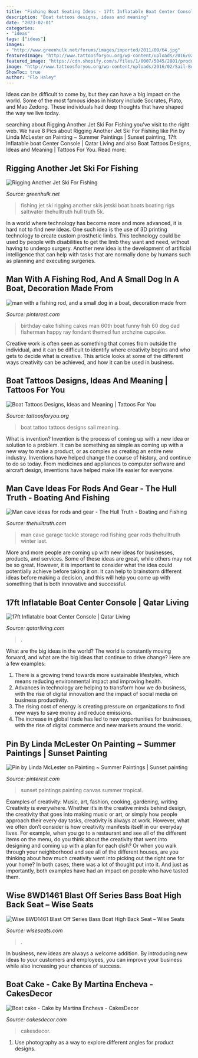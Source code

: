 ```yaml
---
title: "Fishing Boat Seating Ideas - 17ft Inflatable Boat Center Console"
description: "Boat tattoos designs, ideas and meaning"
date: "2023-02-01"
categories:
- "ideas"
tags: ["ideas"]
images:
- "http://www.greenhulk.net/forums/images/imported/2011/09/64.jpg"
featuredImage: "http://www.tattoosforyou.org/wp-content/uploads/2016/02/Sail-Boat-Tattoo.jpg"
featured_image: "https://cdn.shopify.com/s/files/1/0007/5045/2801/products/8WD1461-860_1200x1200.jpg?v=1593693067"
image: "http://www.tattoosforyou.org/wp-content/uploads/2016/02/Sail-Boat-Tattoo.jpg"
ShowToc: true
author: "Flo Haley"
---
```



Ideas can be difficult to come by, but they can have a big impact on the world. Some of the most famous ideas in history include Socrates, Plato, and Mao Zedong. These individuals had deep thoughts that have shaped the way we live today.

	

		
searching about Rigging Another Jet Ski For Fishing you've visit to the right web. We have 8 Pics about Rigging Another Jet Ski For Fishing like Pin by Linda McLester on Painting ~ Summer Paintings | Sunset painting, 17ft Inflatable boat Center Console | Qatar Living and also Boat Tattoos Designs, Ideas and Meaning | Tattoos For You. Read more:
		
    
## Rigging Another Jet Ski For Fishing

<img loading=lazy src="http://www.greenhulk.net/forums/images/imported/2011/09/64.jpg" onerror="this.onerror=null;this.src='https://tse4.mm.bing.net/th?id=OIP.oO0cT8MWB-5GoULqovWSEQHaE8&amp;pid=15.1';" alt="Rigging Another Jet Ski For Fishing">

_Source: greenhulk.net_

>fishing jet ski rigging another skis jetski boat boats boating rigs saltwater thehulltruth hull truth 5k. 

	

In a world where technology has become more and more advanced, it is hard not to find new ideas. One such idea is the use of 3D printing technology to create custom prosthetic limbs. This technology could be used by people with disabilities to get the limb they want and need, without having to undergo surgery. Another new idea is the development of artificial intelligence that can help with tasks that are normally done by humans such as planning and executing surgeries.

    
## Man With A Fishing Rod, And A Small Dog In A Boat, Decoration Made From

<img loading=lazy src="https://i.pinimg.com/736x/38/50/13/385013e0581d7c0282490e3ce9cc9bc3.jpg" onerror="this.onerror=null;this.src='https://tse1.mm.bing.net/th?id=OIP.f27v8Wg7yKLpbIF0ntu9dAHaJ3&amp;pid=15.1';" alt="man with a fishing rod, and a small dog in a boat, decoration made from">

_Source: pinterest.com_

>birthday cake fishing cakes man 60th boat funny fish 60 dog dad fisherman happy ray fondant themed fun archzine cupcake. 

	

Creative work is often seen as something that comes from outside the individual, and it can be difficult to identify where creativity begins and who gets to decide what is creative. This article looks at some of the different ways creativity can be achieved, and how it can be used in business.

    
## Boat Tattoos Designs, Ideas And Meaning | Tattoos For You

<img loading=lazy src="http://www.tattoosforyou.org/wp-content/uploads/2016/02/Sail-Boat-Tattoo.jpg" onerror="this.onerror=null;this.src='https://tse1.mm.bing.net/th?id=OIP.prGBb-W8cnDuMlLJthhhSwAAAA&amp;pid=15.1';" alt="Boat Tattoos Designs, Ideas and Meaning | Tattoos For You">

_Source: tattoosforyou.org_

>boat tattoo tattoos designs sail meaning. 

	

What is invention?
Invention is the process of coming up with a new idea or solution to a problem. It can be something as simple as coming up with a new way to make a product, or as complex as creating an entire new industry. Inventions have helped change the course of history, and continue to do so today. From medicines and appliances to computer software and aircraft design, inventions have helped make life easier for everyone.

    
## Man Cave Ideas For Rods And Gear - The Hull Truth - Boating And Fishing

<img loading=lazy src="https://www.thehulltruth.com/attachment.php?attachmentid=386667&amp;stc=1&amp;d=1388952627" onerror="this.onerror=null;this.src='https://tse2.mm.bing.net/th?id=OIP.cuaOabpcK6TCKnBeAmrQMAHaJ4&amp;pid=15.1';" alt="Man cave ideas for rods and gear - The Hull Truth - Boating and Fishing">

_Source: thehulltruth.com_

>man cave garage tackle storage rod fishing gear rods thehulltruth winter last. 

	

More and more people are coming up with new ideas for businesses, products, and services. Some of these ideas are great, while others may not be so great. However, it is important to consider what the idea could potentially achieve before taking it on. It can help to brainstorm different ideas before making a decision, and this will help you come up with something that is both innovative and successful.

    
## 17ft Inflatable Boat Center Console | Qatar Living

<img loading=lazy src="http://files.qatarliving.com/styles/horizontal_large/s3/2019/11/10/PHOTO-2019-11-09-13-06-54.jpg?itok=hDm0eeYq" onerror="this.onerror=null;this.src='https://tse4.mm.bing.net/th?id=OIP.Q2K1yEkr30eFQDKlTDdZmwHaNL&amp;pid=15.1';" alt="17ft Inflatable boat Center Console | Qatar Living">

_Source: qatarliving.com_

>. 

	

What are the big ideas in the world?
The world is constantly moving forward, and what are the big ideas that continue to drive change? Here are a few examples: 
1. There is a growing trend towards more sustainable lifestyles, which means reducing environmental impact and improving health. 
2. Advances in technology are helping to transform how we do business, with the rise of digital innovation and the impact of social media on business productivity. 
3. The rising cost of energy is creating pressure on organizations to find new ways to save money and reduce emissions. 
4. The increase in global trade has led to new opportunities for businesses, with the rise of digital commerce and new markets around the world.

    
## Pin By Linda McLester On Painting ~ Summer Paintings | Sunset Painting

<img loading=lazy src="https://i.pinimg.com/736x/4f/e0/43/4fe043adda71c4292731b774483626a2--tropical-paintings-sunset-paintings.jpg" onerror="this.onerror=null;this.src='https://tse4.mm.bing.net/th?id=OIP.5AUx5Wt8XAJaeqZFf7mxxwHaJY&amp;pid=15.1';" alt="Pin by Linda McLester on Painting ~ Summer Paintings | Sunset painting">

_Source: pinterest.com_

>sunset paintings painting canvas summer tropical. 

	

Examples of creativity: Music, art, fashion, cooking, gardening, writing
Creativity is everywhere. Whether it’s in the creative minds behind design, the creativity that goes into making music or art, or simply how people approach their every day tasks, creativity is always at work. However, what we often don’t consider is how creativity manifests itself in our everyday lives. For example, when you go to a restaurant and see all of the different items on the menu, do you think about the creativity that went into designing and coming up with a plan for each dish? Or when you walk through your neighborhood and see all of the different houses, are you thinking about how much creativity went into picking out the right one for your home? In both cases, there was a lot of thought put into it. And just as importantly, both examples have had an impact on people who have tasted them.

    
## Wise 8WD1461 Blast Off Series Bass Boat High Back Seat – Wise Seats

<img loading=lazy src="https://cdn.shopify.com/s/files/1/0007/5045/2801/products/8WD1461-860_1200x1200.jpg?v=1593693067" onerror="this.onerror=null;this.src='https://tse2.mm.bing.net/th?id=OIP.fhSXuAuhU6uMcvMv_txlyAHaHa&amp;pid=15.1';" alt="Wise 8WD1461 Blast Off Series Bass Boat High Back Seat – Wise Seats">

_Source: wiseseats.com_

>. 

	

In business, new ideas are always a welcome addition. By introducing new ideas to your customers and employees, you can improve your business while also increasing your chances of success.

    
## Boat Cake - Cake By Martina Encheva - CakesDecor

<img loading=lazy src="https://pic.cakesdecor.com/m/udvldfh77o88pxizd4o1.jpg" onerror="this.onerror=null;this.src='https://tse3.mm.bing.net/th?id=OIP.qF8TmSYgoGqYCr0COpNvcAHaJ3&amp;pid=15.1';" alt="Boat cake - Cake by Martina Encheva - CakesDecor">

_Source: cakesdecor.com_

>cakesdecor. 

	

1. Use photography as a way to explore different angles for product designs.

